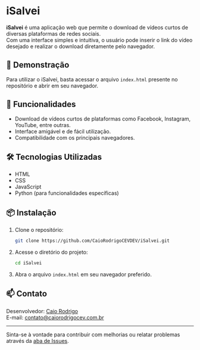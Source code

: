 # iSalvei

**iSalvei** é uma aplicação web que permite o download de vídeos curtos de diversas plataformas de redes sociais.  
Com uma interface simples e intuitiva, o usuário pode inserir o link do vídeo desejado e realizar o download diretamente pelo navegador.

## 🚀 Demonstração

Para utilizar o iSalvei, basta acessar o arquivo `index.html` presente no repositório e abrir em seu navegador.

## 🧠 Funcionalidades

- Download de vídeos curtos de plataformas como Facebook, Instagram, YouTube, entre outras.  
- Interface amigável e de fácil utilização.  
- Compatibilidade com os principais navegadores.  

## 🛠️ Tecnologias Utilizadas

- HTML  
- CSS  
- JavaScript  
- Python (para funcionalidades específicas)  

## 📦 Instalação

1. Clone o repositório:
   ```bash
   git clone https://github.com/CaioRodrigoCEVDEV/iSalvei.git
   ```

2. Acesse o diretório do projeto:
   ```bash
   cd iSalvei
   ```

3. Abra o arquivo `index.html` em seu navegador preferido.

## 📫 Contato

Desenvolvedor: [Caio Rodrigo](https://github.com/CaioRodrigoCEVDEV)  
E-mail: [contato@caiorodrigocev.com.br](mailto:contato@caiorodrigocev.com.br)

---

Sinta-se à vontade para contribuir com melhorias ou relatar problemas através da [aba de Issues](https://github.com/CaioRodrigoCEVDEV/iSalvei/issues).